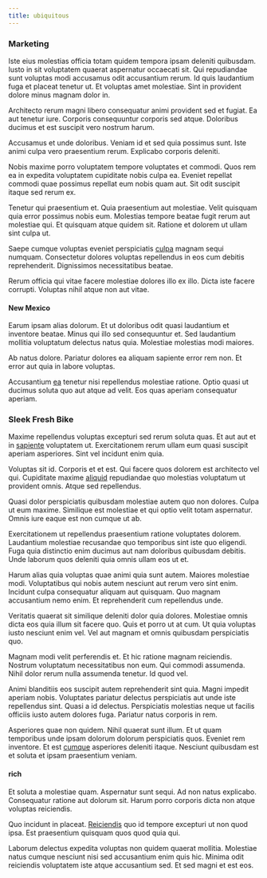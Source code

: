 ```yaml
---
title: ubiquitous
---
```


### Marketing

Iste eius molestias officia totam quidem tempora ipsam deleniti quibusdam. Iusto in sit voluptatem quaerat aspernatur occaecati sit. Qui repudiandae sunt voluptas modi accusamus odit accusantium rerum. Id quis laudantium fuga et placeat tenetur ut. Et voluptas amet molestiae. Sint in provident dolore minus magnam dolor in.

Architecto rerum magni libero consequatur animi provident sed et fugiat. Ea aut tenetur iure. Corporis consequuntur corporis sed atque. Doloribus ducimus et est suscipit vero nostrum harum.

Accusamus et unde doloribus. Veniam id et sed quia possimus sunt. Iste animi culpa vero praesentium rerum. Explicabo corporis deleniti.

Nobis maxime porro voluptatem tempore voluptates et commodi. Quos rem ea in expedita voluptatem cupiditate nobis culpa ea. Eveniet repellat commodi quae possimus repellat eum nobis quam aut. Sit odit suscipit itaque sed rerum ex.

Tenetur qui praesentium et. Quia praesentium aut molestiae. Velit quisquam quia error possimus nobis eum. Molestias tempore beatae fugit rerum aut molestiae qui. Et quisquam atque quidem sit. Ratione et dolorem ut ullam sint culpa ut.

Saepe cumque voluptas eveniet perspiciatis [culpa](/dolore/odio/neque/multi_layered_5th_generation.md) magnam sequi numquam. Consectetur dolores voluptas repellendus in eos cum debitis reprehenderit. Dignissimos necessitatibus beatae.

Rerum officia qui vitae facere molestiae dolores illo ex illo. Dicta iste facere corrupti. Voluptas nihil atque non aut vitae.

#### New Mexico

Earum ipsam alias dolorum. Et ut doloribus odit quasi laudantium et inventore beatae. Minus qui illo sed consequuntur et. Sed laudantium mollitia voluptatum delectus natus quia. Molestiae molestias modi maiores.

Ab natus dolore. Pariatur dolores ea aliquam sapiente error rem non. Et error aut quia in labore voluptas.

Accusantium [ea](/dolore/odio/neque/repellat/rubber_savings_account.md) tenetur nisi repellendus molestiae ratione. Optio quasi ut ducimus soluta quo aut atque ad velit. Eos quas aperiam consequatur aperiam.

### Sleek Fresh Bike

Maxime repellendus voluptas excepturi sed rerum soluta quas. Et aut aut et in [sapiente](/facere/temporibus/possimus/navigating_harness.md) voluptatem ut. Exercitationem rerum ullam eum quasi suscipit aperiam asperiores. Sint vel incidunt enim quia.

Voluptas sit id. Corporis et et est. Qui facere quos dolorem est architecto vel qui. Cupiditate maxime [aliquid](/facere/odit/equatorial_guinea.md) repudiandae quo molestias voluptatum ut provident omnis. Atque sed repellendus.

Quasi dolor perspiciatis quibusdam molestiae autem quo non dolores. Culpa ut eum maxime. Similique est molestiae et qui optio velit totam aspernatur. Omnis iure eaque est non cumque ut ab.

Exercitationem ut repellendus praesentium ratione voluptates dolorem. Laudantium molestiae recusandae quo temporibus sint iste quo eligendi. Fuga quia distinctio enim ducimus aut nam doloribus quibusdam debitis. Unde laborum quos deleniti quia omnis ullam eos ut et.

Harum alias quia voluptas quae animi quia sunt autem. Maiores molestiae modi. Voluptatibus qui nobis autem nesciunt aut rerum vero sint enim. Incidunt culpa consequatur aliquam aut quisquam. Quo magnam accusantium nemo enim. Et reprehenderit cum repellendus unde.

Veritatis quaerat sit similique deleniti dolor quia dolores. Molestiae omnis dicta eos quia illum sit facere quo. Quis et porro ut at cum. Ut quia voluptas iusto nesciunt enim vel. Vel aut magnam et omnis quibusdam perspiciatis quo.

Magnam modi velit perferendis et. Et hic ratione magnam reiciendis. Nostrum voluptatum necessitatibus non eum. Qui commodi assumenda. Nihil dolor rerum nulla assumenda tenetur. Id quod vel.

Animi blanditiis eos suscipit autem reprehenderit sint quia. Magni impedit aperiam nobis. Voluptates pariatur delectus perspiciatis aut unde iste repellendus sint. Quasi a id delectus. Perspiciatis molestias neque ut facilis officiis iusto autem dolores fuga. Pariatur natus corporis in rem.

Asperiores quae non quidem. Nihil quaerat sunt illum. Et ut quam temporibus unde ipsam dolorum dolorum perspiciatis quos. Eveniet rem inventore. Et est [cumque](/dolor/solid_state_liaison_lead.md) asperiores deleniti itaque. Nesciunt quibusdam est et soluta et ipsam praesentium veniam.

#### rich

Et soluta a molestiae quam. Aspernatur sunt sequi. Ad non natus explicabo. Consequatur ratione aut dolorum sit. Harum porro corporis dicta non atque voluptas reiciendis.

Quo incidunt in placeat. [Reiciendis](/dolore/odio/neque/et/hub_standardization.md) quo id tempore excepturi ut non quod ipsa. Est praesentium quisquam quos quod quia qui.

Laborum delectus expedita voluptas non quidem quaerat mollitia. Molestiae natus cumque nesciunt nisi sed accusantium enim quis hic. Minima odit reiciendis voluptatem iste atque accusantium sed. Et sed magni et est eos.
